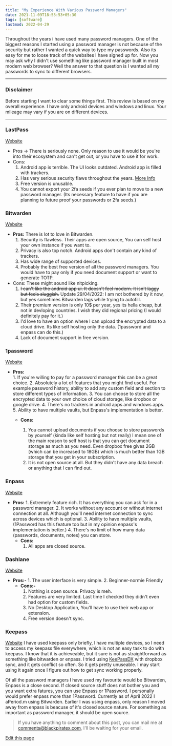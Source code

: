 ```yaml
---
title: "My Experience With Various Password Managers"
date: 2021-11-09T18:53:53+05:30
tags: [software]
lastmod: 2022-04-29
---
```

Throughout the years i have used many password managers. One of the biggest reasons I started using a password manager is not because of the security but rather I wanted a quick way to type my passwords. Also its easy for me to loose track of the websites I have signed up for. Now you may ask why I didn't use something like password manager built in most modern web browser? Well the answer to that question is I wanted all my passwords to sync to different browsers.

---

### Disclaimer

Before starting I want to clear some things first. This review is based on my overall experience. I have only android devices and windows and linux. Your mileage may vary if you are on different devices.

---
### **LastPass**
[Website](https://lastpass.com/)

  * Pros -> There is seriously none. Only reason to use it would be you're into their ecosystem and can't get out, or you have to use it for work.
  * Cons: 
    1. Android app is terrible. The UI looks outdated. Android app is filled with trackers. 
    2. Has very serious security flaws throughout the years. [More Info](https://en.wikipedia.org/wiki/LastPass#Security_issues)
    3. Free version is unusable.
    4. You cannot export your 2fa seeds if you ever plan to move to a new password manager. (Its necessary feature to have if you are planning to future proof your passwords or 2fa seeds.)

### Bitwarden
[Website](https://bitwarden.com/)
  * **Pros:** There is lot to love in Bitwarden. 
    1. Security is flawless. Their apps are open source, You can self host your own instance if you want to. 
    2. Privacy is also top notch. Android apps don't contain any kind of trackers. 
    3. Has wide range of supported devices. 
    4. Probably the best free version of all the password managers. You would have to pay only if you need document support or want to generate TOTP. 
  * Cons: These might sound like nitpicking.
    1. ~~I can't like the android app ui. It doesn't feel modern. It isn't laggy but feels sluggish.~~  Update 29/04/2022: I am not bothered by it now, but yes sometimes Bitwarden lags while trying to autofill. 
    2. Their premium version is only 10$ per year, yes its hella cheap, but not in devloping countries. I wish they did regional pricing (I would definitely pay for it.)
    3. I'd love to have an option where I can upload the encrypted data to a cloud drive. Its like self hosting only the data. (1password and enpass can do this.)
    4. Lack of document support in free version. 

### 1password
[Website](https://1password.com/)
 * **Pros:**  
        1.  If you're willing to pay for a password manager this can be a great choice. 
        2. Absolutely a lot of features that you might find useful. For example password history, ability to add any custom field and section to store different types of information. 
        3. You can choose to store all the encrypted data to your own choice of cloud storage, like dropbox or google drive. 
        4. There's no trackers in android apps and windows apps.
        5. Ability to have multiple vaults,  but Enpass's implementation is better. 
      * **Cons:**
    
         1. You cannot upload documents if you choose to store passwords by yourself (kinda like self hosting but not really) I mean one of the main reason to self host is that you can get document storage as much as you need. Even dropbox free gives 2GB (which can be increased to 18GB) which is much better than 1GB storage that you get in your subscription. 
         2. It is not open source at all. But they didn't have any data breach or anything that I can find out. 

### **Enpass** 
[Website](https://www.enpass.io/)
* **Pros:**
	      1. Extremely feature rich. It has everything you can ask for in a password manager. 
	      2. It works without any account or without internet connection at all. Although you'll need internet connection to sync across devices which is optional. 
	      3. Ability to have multiple vaults, (1Password has this feature too but in my opinion enpass's implementation is better.)
	      4. There's no limit of how many data (passwords, documents, notes) you can store. 
	* **Cons:** 
		1. All apps are closed source. 

### Dashlane
[Website](https://www.dashlane.com/)
* **Pros:-** 
		  1. The user interface is very simple. 
		  2. Beginner-normie Friendly
	* **Cons:-**
		1. Nothing is open source. Privacy is meh.
		2. Features are very limited. Last time I checked they didn't even had option for custom fields. 
		3. No Desktop Application, You'll have to use their web app or extension.
		4. Free version doesn't sync.   


###  **Keepass** 
[Website](https://keepass.info/)
I have used keepass only briefly, I have multiple devices, so I need to access my keepass file everywhere, which is not an easy task to do with keepass. 
I know that it is achieveable, but it sure is not as straightforward as something like bitwarden or enpass. I tried using [KeePassDX](https://www.keepassdx.com/) with dropbox sync, and it gets conflict so often. So it gets pretty unuseable. I may start using it again once I figure out how to get sync working properly.

Of all the password managers I have used my favourite would be Bitwarden, Enpass is a close second. If closed source stuff does not bother you and you want extra fatures, you can use Enpass or 1Password. I personally would prefer enpass more than 1Password. Currently as of April 2022 I aPeriod.m using Bitwarden. Earlier I was using enpass, only reason I moved away from enpass is beacuse of it's closed source nature. For something as important as password manager, it should be open source. 



> If you have anything to comment about this post, you can mail me at [comments@blackpiratex.com](mailto:comments@blackpiratex.com), I'll be waiting for your email.

[Edit this page](https://github.com/blackpiratelive/blog/blob/main/content/posts/my-experience-with-various-password-managers.md)
